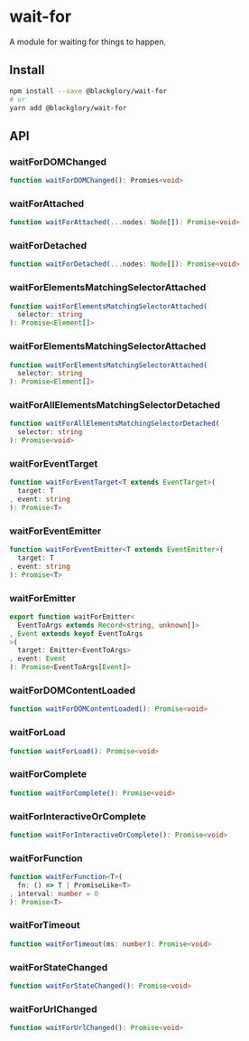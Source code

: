 # wait-for
A module for waiting for things to happen.

## Install
```sh
npm install --save @blackglory/wait-for
# or
yarn add @blackglory/wait-for
```

## API
### waitForDOMChanged
```ts
function waitForDOMChanged(): Promies<void>
```

### waitForAttached
```ts
function waitForAttached(...nodes: Node[]): Promise<void>
```

### waitForDetached
```ts
function waitForDetached(...nodes: Node[]): Promise<void>
```

### waitForElementsMatchingSelectorAttached
```ts
function waitForElementsMatchingSelectorAttached(
  selector: string
): Promise<Element[]>
```

### waitForElementsMatchingSelectorAttached
```ts
function waitForElementsMatchingSelectorAttached(
  selector: string
): Promise<Element[]>
```

### waitForAllElementsMatchingSelectorDetached
```ts
function waitForAllElementsMatchingSelectorDetached(
  selector: string
): Promise<void>
```

### waitForEventTarget
```ts
function waitForEventTarget<T extends EventTarget>(
  target: T
, event: string
): Promise<T>
```

### waitForEventEmitter
```ts
function waitForEventEmitter<T extends EventEmitter>(
  target: T
, event: string
): Promise<T>
```

### waitForEmitter
```ts
export function waitForEmitter<
  EventToArgs extends Record<string, unknown[]>
, Event extends keyof EventToArgs
>(
  target: Emitter<EventToArgs>
, event: Event
): Promise<EventToArgs[Event]>
```

### waitForDOMContentLoaded
```ts
function waitForDOMContentLoaded(): Promise<void>
```

### waitForLoad
```ts
function waitForLoad(): Promise<void>
```

### waitForComplete
```ts
function waitForComplete(): Promise<void>
```

### waitForInteractiveOrComplete
```ts
function waitForInteractiveOrComplete(): Promise<void>
```

### waitForFunction
```ts
function waitForFunction<T>(
  fn: () => T | PromiseLike<T>
, interval: number = 0
): Promise<T>
```

### waitForTimeout
```ts
function waitForTimeout(ms: number): Promise<void>
```

### waitForStateChanged
```ts
function waitForStateChanged(): Promise<void>
```

### waitForUrlChanged
```ts
function waitForUrlChanged(): Promise<void>
```

